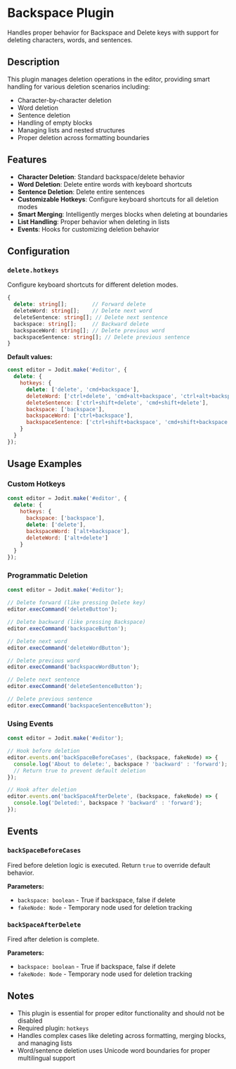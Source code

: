 # Backspace Plugin

Handles proper behavior for Backspace and Delete keys with support for deleting characters, words, and sentences.

## Description

This plugin manages deletion operations in the editor, providing smart handling for various deletion scenarios including:
- Character-by-character deletion
- Word deletion
- Sentence deletion
- Handling of empty blocks
- Managing lists and nested structures
- Proper deletion across formatting boundaries

## Features

- **Character Deletion**: Standard backspace/delete behavior
- **Word Deletion**: Delete entire words with keyboard shortcuts
- **Sentence Deletion**: Delete entire sentences
- **Customizable Hotkeys**: Configure keyboard shortcuts for all deletion modes
- **Smart Merging**: Intelligently merges blocks when deleting at boundaries
- **List Handling**: Proper behavior when deleting in lists
- **Events**: Hooks for customizing deletion behavior

## Configuration

### `delete.hotkeys`

Configure keyboard shortcuts for different deletion modes.

```typescript
{
  delete: string[];        // Forward delete
  deleteWord: string[];    // Delete next word
  deleteSentence: string[]; // Delete next sentence
  backspace: string[];     // Backward delete
  backspaceWord: string[]; // Delete previous word
  backspaceSentence: string[]; // Delete previous sentence
}
```

**Default values:**

```javascript
const editor = Jodit.make('#editor', {
  delete: {
    hotkeys: {
      delete: ['delete', 'cmd+backspace'],
      deleteWord: ['ctrl+delete', 'cmd+alt+backspace', 'ctrl+alt+backspace'],
      deleteSentence: ['ctrl+shift+delete', 'cmd+shift+delete'],
      backspace: ['backspace'],
      backspaceWord: ['ctrl+backspace'],
      backspaceSentence: ['ctrl+shift+backspace', 'cmd+shift+backspace']
    }
  }
});
```

## Usage Examples

### Custom Hotkeys

```javascript
const editor = Jodit.make('#editor', {
  delete: {
    hotkeys: {
      backspace: ['backspace'],
      delete: ['delete'],
      backspaceWord: ['alt+backspace'],
      deleteWord: ['alt+delete']
    }
  }
});
```

### Programmatic Deletion

```javascript
const editor = Jodit.make('#editor');

// Delete forward (like pressing Delete key)
editor.execCommand('deleteButton');

// Delete backward (like pressing Backspace)
editor.execCommand('backspaceButton');

// Delete next word
editor.execCommand('deleteWordButton');

// Delete previous word
editor.execCommand('backspaceWordButton');

// Delete next sentence
editor.execCommand('deleteSentenceButton');

// Delete previous sentence
editor.execCommand('backspaceSentenceButton');
```

### Using Events

```javascript
const editor = Jodit.make('#editor');

// Hook before deletion
editor.events.on('backSpaceBeforeCases', (backspace, fakeNode) => {
  console.log('About to delete:', backspace ? 'backward' : 'forward');
  // Return true to prevent default deletion
});

// Hook after deletion
editor.events.on('backSpaceAfterDelete', (backspace, fakeNode) => {
  console.log('Deleted:', backspace ? 'backward' : 'forward');
});
```

## Events

### `backSpaceBeforeCases`

Fired before deletion logic is executed. Return `true` to override default behavior.

**Parameters:**
- `backspace: boolean` - True if backspace, false if delete
- `fakeNode: Node` - Temporary node used for deletion tracking

### `backSpaceAfterDelete`

Fired after deletion is complete.

**Parameters:**
- `backspace: boolean` - True if backspace, false if delete
- `fakeNode: Node` - Temporary node used for deletion tracking

## Notes

- This plugin is essential for proper editor functionality and should not be disabled
- Required plugin: `hotkeys`
- Handles complex cases like deleting across formatting, merging blocks, and managing lists
- Word/sentence deletion uses Unicode word boundaries for proper multilingual support

